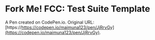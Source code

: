 # Fork Me! FCC: Test Suite Template

A Pen created on CodePen.io. Original URL: [https://https://codepen.io/maimuna123/pen/JjRrvGy](https://codepen.io/maimuna123/pen/JjRrvGy).


